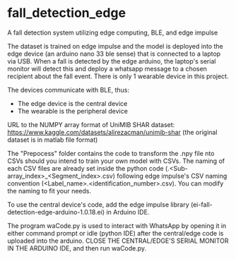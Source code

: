 # fall_detection_edge
A fall detection system utilizing edge computing, BLE, and edge impulse 

The dataset is trained on edge impulse and the model is deployed into the edge device (an arduino nano 33 ble sense) that is connected to a laptop via USB. When a fall is detected by the edge arduino, the laptop's serial monitor will detect this and deploy a whatsapp message to a chosen recipient about the fall event. There is only 1 wearable device in this project.

The devices communicate with BLE, thus:
- The edge device is the central device
- The wearable is the peripheral device

URL to the NUMPY array format of UniMIB SHAR dataset: https://www.kaggle.com/datasets/alirezacman/unimib-shar (the original dataset is in matlab file format) 

The "Prepocess" folder contains the code to transform the .npy file nto CSVs should you intend to train your own model with CSVs. The naming of each CSV files are already set inside the python code (<Class>.<Sub-array_index>_<Segment_index>.csv) following edge impulse's CSV naming convention (<Label_name>.<identification_number>.csv). You can modify the naming to fit your needs.

To use the central device's code, add the edge impulse library (ei-fall-detection-edge-arduino-1.0.18.ei) in Arduino IDE.

The program waCode.py is used to interact with WhatsApp by opening it in either command prompt or idle (python IDE) after the central/edge code is uploaded into the arduino. CLOSE THE CENTRAL/EDGE'S SERIAL MONITOR IN THE ARDUINO IDE, and then run waCode.py.

